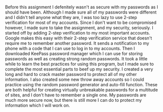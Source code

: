 Before this assignment I defenitely wasn't as secure with my passwords as I should have been. Although I made sure all of my passwords were different and I didn't tell anyone what they are, I was too lazy to use 2-step verification for most of my accounts. Since I don't want to be compromised however, I made sure to take the assignment, and my security, seriously. I started off by adding 2-step verification to my most important accounts. Google makes this easy with their 2-step verification service that doesn't require me to remember another password. It sends a notification to my phone with a code that I can use to log in to my accounts. Then I downloaded KeePass password manager which I can use for storing passwords as well as creating strong random passwords. It took a little while to learn the best practices for using this program, but I made sure to complete the most essential parts to beef up my security. I created a very long and hard to crack master password to protect all of my other information. I also created some new throw away accounts so I could practice using the random password generator and auto-fill function. These are both helpful for creating virtually unbreakable passwords for a multitude of sites, and I don't have to remember a single one. My passwords are much more secure now, but there is still more I can do to protect my information which I will work on.